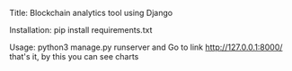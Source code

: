 Title: Blockchain analytics tool using Django

Installation: pip install requirements.txt

Usage: python3 manage.py runserver
and
Go to link http://127.0.0.1:8000/
that's it, by this you can see charts
